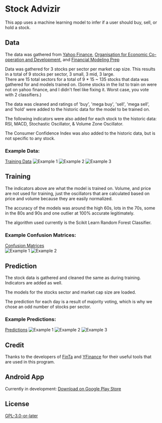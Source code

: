 # Stock Advizir

This app uses a machine learning model to infer if a user should buy, sell, or hold a stock.

## Data  
The data was gathered from [Yahoo Finance](https://finance.yahoo.com/), [Organisation for Economic Co-operation and Development](https://www.oecd.org/unitedstates/), and [Financial Modeling Prep](https://financialmodelingprep.com)  
  
Data was gathered for 3 stocks per sector per market cap size. This results in a total of 9 stocks per sector, 3 small, 3 mid, 3 large.  
There are 15 total sectors for a total of 9 * 15 ~ 135 stocks that data was gathered for and models trained on. (Some stocks in the list to train on were not on yahoo finance, and I didn't feel like fixing it. Worst case, you vote with 2 classifiers.)
  
The data was cleaned and ratings of 'buy', 'mega buy', 'sell', 'mega sell', and 'hold' were added to the historic data for the model to be trained on.  
  
The following indicators were also added for each stock to the historic data: RSI, MACD, Stochastic Oscillator, & Volume Zone Oscillator.  
  
The Consumer Confidence Index was also added to the historic data, but is not specific to any stock.  
  
### Example Data:    
[Training Data](https://imgur.com/a/koPoGUU)
![Example 1](https://imgur.com/FRxZ74u.png)
![Example 2](https://imgur.com/aqZHA8o.png)
![Example 3](https://imgur.com/uFYY0dw.png)
  
## Training  
The indicators above are what the model is trained on. Volume, and price are not used for training, just the oscillators that are calculated based on price and volume because they are easily normalized.  
  
The accuracy of the models was around the high 60s, lots in the 70s, some in the 80s and 90s and one outlier at 100% accurate legitimately.
  
The algorithm used currently is the Scikit Learn Random Forest Classifier.
  
### Example Confusion Matrices:  
[Confusion Matrices](https://imgur.com/a/FbXkBG4)  
![Example 1](https://imgur.com/Gmb9pqT.png)
![Example 2](https://imgur.com/sGm6YP2.png)
  
## Prediction
The stock data is gathered and cleaned the same as during training. Indicators are added as well.  
  
The models for the stocks sector and market cap size are loaded.  
  
The prediction for each day is a result of majority voting, which is why we chose an odd number of stocks per sector.
   
### Example Predictions:  
[Predictions](https://imgur.com/a/e3CGXx9)
![Example 1](https://i.imgur.com/Q3Q7gsk.png)
![Example 2](https://i.imgur.com/1x3Swbc.png)
![Example 3](https://i.imgur.com/5B0b7j7.png)
## Credit
Thanks to the developers of [FinTa](https://github.com/peerchemist/finta) and [YFinance](https://github.com/ranaroussi/yfinance) for their useful tools that are used in this program.
<!-- This is what the input data looks like graphed. Green is “buy” and red is “sell”:  
![Training Data Graph](https://i.imgur.com/HBPMrK9.png)  

Output (With input AAPL, 3mo):    
  
Terminal Output. Ratings for each day  
![Terminal Output](https://i.imgur.com/Z5R6A6i.png)  
Graph Output.  
Y-axis: Open Price, X-axis: Date.  
Green*: Buy, Red*: Sell.  
![Graph Output](https://i.imgur.com/481mwAh.png)  
     -->
## Android App
Currently in development: 
[Download on Google Play Store](https://play.google.com/store/apps/details?id=com.jesiii.stockadvizir)
  
## License
[GPL-3.0-or-later](https://choosealicense.com/licenses/gpl-3.0/)
